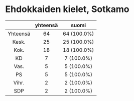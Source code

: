 # Ehdokkaiden kielet, Sotkamo

| |yhteensä|suomi|
|:---:|:---:|:---:|
|Yhteensä|64|64 (100.0%)|
|Kesk.|25|25 (100.0%)|
|Kok.|18|18 (100.0%)|
|KD|7|7 (100.0%)|
|Vas.|5|5 (100.0%)|
|PS|5|5 (100.0%)|
|Vihr.|2|2 (100.0%)|
|SDP|2|2 (100.0%)|

